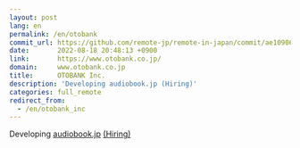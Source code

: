 ```yaml
---
layout: post
lang: en
permalink: /en/otobank
commit_url: https://github.com/remote-jp/remote-in-japan/commit/ae1090611296ec0b47e0ae2a9bd61cd04d1875b2
date:       2022-08-18 20:48:13 +0900
link:       https://www.otobank.co.jp/
domain:     www.otobank.co.jp
title:      OTOBANK Inc.
description: 'Developing audiobook.jp (Hiring)'
categories: full_remote
redirect_from:
  - /en/otobank_inc
---
```


<p>Developing <a href="https://audiobook.jp/">audiobook.jp</a> <a href="https://open.talentio.com/r/1/c/otobank/homes/1894">(Hiring)</a></p>
